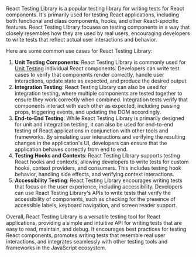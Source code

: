 React Testing Library is a popular testing library for writing tests for React components. It's primarily used for testing React applications, including both functional and class components, hooks, and other React-specific features. React Testing Library focuses on testing components in a way that closely resembles how they are used by real users, encouraging developers to write tests that reflect actual user interactions and behavior.

Here are some common use cases for React Testing Library:

1. **Unit Testing Components**: React Testing Library is commonly used for [Unit Testing](./Unit%20Testing.md) individual React components. Developers can write test cases to verify that components render correctly, handle user interactions, update state as expected, and produce the desired output.
2. **Integration Testing**: React Testing Library can also be used for integration testing, where multiple components are tested together to ensure they work correctly when combined. Integration tests verify that components interact with each other as expected, including passing props, triggering events, and updating the DOM accordingly.
3. **End-to-End Testing**: While React Testing Library is primarily designed for unit and integration testing, it can also be used for end-to-end testing of React applications in conjunction with other tools and frameworks. By simulating user interactions and verifying the resulting changes in the application's UI, developers can ensure that the application behaves correctly from end to end.
4. **Testing Hooks and Contexts**: React Testing Library supports testing React hooks and contexts, allowing developers to write tests for custom hooks, context providers, and consumers. This includes testing hook behavior, handling side effects, and verifying context interactions.
5. **Accessibility Testing**: React Testing Library encourages writing tests that focus on the user experience, including accessibility. Developers can use React Testing Library's APIs to write tests that verify the accessibility of components, such as checking for the presence of accessible labels, keyboard navigation, and screen reader support.

Overall, React Testing Library is a versatile testing tool for React applications, providing a simple and intuitive API for writing tests that are easy to read, maintain, and debug. It encourages best practices for testing React components, promotes writing tests that resemble real user interactions, and integrates seamlessly with other testing tools and frameworks in the JavaScript ecosystem.
